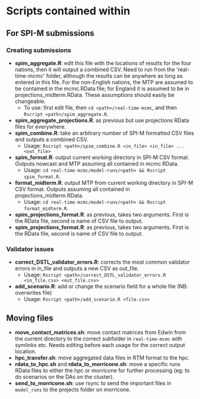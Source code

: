 # Scripts contained within

## For SPI-M submissions

### Creating submissions

* **spim_aggregate.R**: edit this file with the locations of results for the four nations, then it will output a combined CSV. Need to run from the 'real-time-mcmc' folder, although the results can be anywhere as long as entered in this file. For the non-English nations, the MTP are assumed to be contained in the mcmc.RData file; for England it is assumed to be in projections_midterm.RData. These assumptions should easily be changeable.
	* To use: first edit file, then `cd <path>/real-time-mcmc`, and then `Rscript <path>/spim_aggregate.R`.
* **spim_aggregate_projections.R**: as previous but use projections RData files for everywhere.
* **spim_combine.R**: take an arbitrary number of SPI-M formatted CSV files and outputs a combined CSV.
	* Usage: `Rscript <path>/spim_combine.R <in_file> <in_file> ... <out_file>`
* **spim_format.R**: output current working directory in SPI-M CSV format. Outputs nowcast and MTP assuming all contained in mcmc.RData.
	* Usage: `cd real-time-mcmc/model-runs/<path> && Rscript spim_format.R`.
* **format_midterm.R**: output MTP from current working directory in SPI-M CSV format. Outputs assuming all contained in projections_midterm.RData.
	* Usage: `cd real-time-mcmc/model-runs/<path> && Rscript format_midterm.R`.
* **spim_projections_format.R**: as previous, takes two arguments. First is the RData file, second is name of CSV file to output.
* **spim_projections_format.R**: as previous, takes two arguments. First is the RData file, second is name of CSV file to output.

### Validator issues

* **correct_DSTL_validator_errors.R**: corrects the most common validator errors in in_file and outputs a new CSV as out_file.
	* Usage: `Rscript <path>/correct_DSTL_validator_errors.R <in_file.csv> <out_file.csv>`
* **add_scenario.R**: add or change the scenario field for a whole file (NB: overwrites file)
	* Usage: `Rscript <path>/add_scenario.R <file.csv>`

## Moving files

* **move_contact_matrices.sh**: move contact matrices from Edwin from the current directory to the correct subfolder in `real-time-mcmc` with symlinks etc. Needs editing before each usage for the correct output location.
* **hpc_transfer.sh**: move aggregated data files in RTM format to the hpc.
* **rdata_to_hpc.sh** and **rdata_to_morricone.sh**: move a specific runs RData files to either the hpc or morricone for further processing (eg: to do scenarios on the DAs on the cluster).
* **send_to_morricone.sh**: use rsync to send the important files in `model_runs` to the projects folder on morricone.


